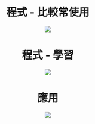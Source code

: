 <h1 align="center">程式 - 比較常使用</h1>

<p align="center">
  <a href="https://skillicons.dev">
    <img src="https://skillicons.dev/icons?i=html,js,css,arduino,py" />
  </a>
</p>

<h1 align="center">程式 - 學習</h1>

<p align="center">
  <a href="https://skillicons.dev">
    <img src="https://skillicons.dev/icons?i=cpp,flutter" />
  </a>
</p>

<h1 align="center">應用</h1>

<p align="center">
  <a href="https://skillicons.dev">
    <img src="https://skillicons.dev/icons?i=cloudflare,discord,github,vscode"/>
  </a>
</p>
  
